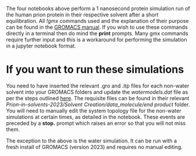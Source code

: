 The four notebooks above perform a 1 nanosecond protein simulation run of the human prion protein in their respective solvent after a short equilibration. All *!gmx* commands used and the explanation of their purpose can be found in the [GROMACS manual](https://manual.gromacs.org/current/user-guide/cmdline.html). 
If you wish to use these commands directly in a terminal then do mind the **print** prompts. Many gmx commands require further input and this is a workaround for performing the simulation in a jupyter notebook format.

# If you want to run these simulations
You need to have inserted the relevant .gro and .itp files for each non-water solvent into your GROMACS folders and update the *watermodels.dat* file as per the steps outlined [here](https://wiki.archlinux.org/title/GROMACS#Use_a_non-water_solvent). The requisite files can be found in their relevant *Prion-in-solvents-2023/Solvent Creation/data_molecule/end product* folder. 
You will need to manually edit the system topology file for the non-water simulations at certain times, as detailed in the notebook. These events are preceded by a **stop.** prompt which raises an error so that you will not miss them.  

The exception to the above is the water simulation. It can be run with a fresh install of GROMACS (version 2023) and requires no manual editing. 
